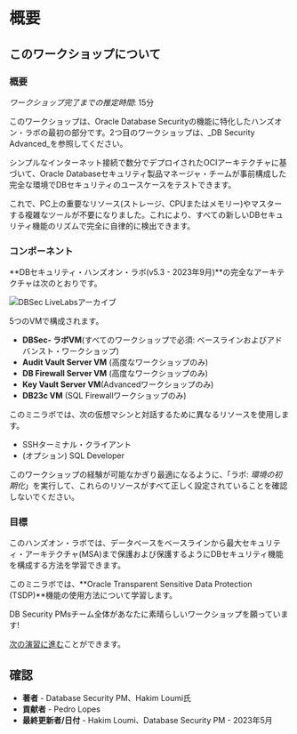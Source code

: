 # 概要

## このワークショップについて

### 概要

_ワークショップ完了までの推定時間_: 15分

このワークショップは、Oracle Database Securityの機能に特化したハンズオン・ラボの最初の部分です。2つ目のワークショップは、_DB Security Advanced_を参照してください。

シンプルなインターネット接続で数分でデプロイされたOCIアーキテクチャに基づいて、Oracle Databaseセキュリティ製品マネージャ・チームが事前構成した完全な環境でDBセキュリティのユースケースをテストできます。

これで、PC上の重要なリソース(ストレージ、CPUまたはメモリー)やマスターする複雑なツールが不要になりました。これにより、すべての新しいDBセキュリティ機能のリズムで完全に自律的に検出できます。

### コンポーネント

**DBセキュリティ・ハンズオン・ラボ(v5.3 - 2023年9月)**の完全なアーキテクチャは次のとおりです。

![DBSec LiveLabsアーカイブ](./images/dbseclab-archi.png "DBSec LiveLabsアーカイブ")

5つのVMで構成されます。

*   **DBSec- ラボVM**(すべてのワークショップで必須: ベースラインおよびアドバンスト・ワークショップ)
*   **Audit Vault Server VM** (高度なワークショップのみ)
*   **DB Firewall Server VM** (高度なワークショップのみ)
*   **Key Vault Server VM**(Advancedワークショップのみ)
*   **DB23c VM** (SQL Firewallワークショップのみ)

このミニラボでは、次の仮想マシンと対話するために異なるリソースを使用します。

*   SSHターミナル・クライアント
*   (オプション) SQL Developer

このワークショップの経験が可能なかぎり最適になるように、「ラボ: _環境の初期化_」を実行して、これらのリソースがすべて正しく設定されていることを確認しないでください。

### 目標

このハンズオン・ラボでは、データベースをベースラインから最大セキュリティ・アーキテクチャ(MSA)まで保護および保護するようにDBセキュリティ機能を構成する方法を学習できます。

このミニラボでは、**Oracle Transparent Sensitive Data Protection (TSDP)**機能の使用方法について学習します。

DB Security PMsチーム全体があなたに素晴らしいワークショップを願っています!

[次の演習に進む](#next)ことができます。

## 確認

*   **著者** - Database Security PM、Hakim Loumi氏
*   **貢献者** - Pedro Lopes
*   **最終更新者/日付** - Hakim Loumi、Database Security PM - 2023年5月